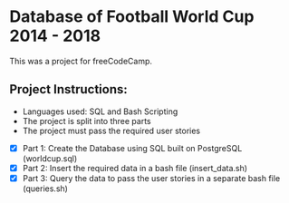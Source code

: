 # Database of Football World Cup 2014 - 2018

This was a project for freeCodeCamp.

## Project Instructions:

* Languages used: SQL and Bash Scripting
* The project is split into three parts
* The project must pass the required user stories

- [x] Part 1: Create the Database using SQL built on PostgreSQL (worldcup.sql)
- [x] Part 2: Insert the required data in a bash file (insert_data.sh)
- [x] Part 3: Query the data to pass the user stories in a separate bash file (queries.sh)
